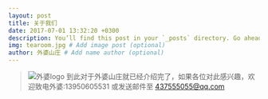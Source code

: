 ```yaml
---
layout: post
title: 关于我们
date: 2017-07-01 13:32:20 +0300
description: You’ll find this post in your `_posts` directory. Go ahead and edit it and re-build the site to see your changes. # Add post description (optional)
img: tearoom.jpg # Add image post (optional)
author: 外婆山庄 # Add name author (optional)
---
```

>![外婆logo]({{site.baseurl}}/assets/img/logo.jpg)
>到此对于外婆山庄就已经介绍完了，如果各位对此感兴趣，欢迎致电外婆:13950605531 或发送邮件至 437555055@qq.com 
